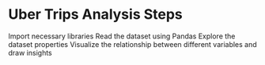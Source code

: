 # Uber Trips Analysis Steps
Import necessary libraries
Read the dataset using Pandas
Explore the dataset properties
Visualize the relationship between different variables and draw insights
